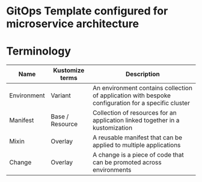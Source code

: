 # GitOps Template configured for microservice architecture

# Terminology

| Name        | Kustomize terms | Description                                                                                         |
|-------------|-----------------|-----------------------------------------------------------------------------------------------------|
| Environment | Variant         | An environment contains collection of application with bespoke configuration for a specific cluster |
| Manifest    | Base / Resource | Collection of resources for an application linked together in a kustomization                       |
| Mixin       | Overlay         | A reusable manifest that can be applied to multiple applications                                    |
| Change      | Overlay         | A change is a piece of code that can be promoted across environments                                |

